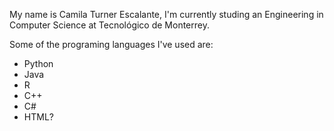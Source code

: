 My name is Camila Turner Escalante, I'm currently studing an Engineering in Computer Science at Tecnológico de Monterrey.

Some of the programing languages I've used are:
* Python
* Java
* R
* C++
* C#
* HTML?

<!--
**CamiTurner/CamiTurner** is a ✨ _special_ ✨ repository because its `README.md` (this file) appears on your GitHub profile.

Here are some ideas to get you started:

- 🔭 I’m currently working on ...
- 🌱 I’m currently learning ...
- 👯 I’m looking to collaborate on ...
- 🤔 I’m looking for help with ...
- 💬 Ask me about ...
- 📫 How to reach me: ...
- 😄 Pronouns: ...
- ⚡ Fun fact: ...
-->
